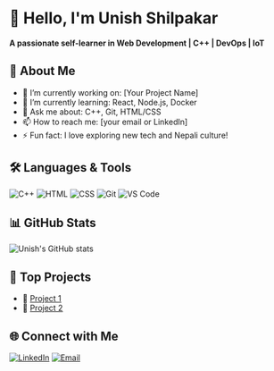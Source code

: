 # 👋 Hello, I'm Unish Shilpakar
**A passionate self-learner in Web Development | C++ | DevOps | IoT**

## 🚀 About Me
- 🔭 I’m currently working on: [Your Project Name]
- 🌱 I’m currently learning: React, Node.js, Docker
- 💬 Ask me about: C++, Git, HTML/CSS
- 📫 How to reach me: [your email or LinkedIn]
- ⚡ Fun fact: I love exploring new tech and Nepali culture!

## 🛠️ Languages & Tools
![C++](https://img.shields.io/badge/C++-blue?style=flat-square&logo=cplusplus)
![HTML](https://img.shields.io/badge/HTML5-orange?style=flat-square&logo=html5)
![CSS](https://img.shields.io/badge/CSS3-blue?style=flat-square&logo=css3)
![Git](https://img.shields.io/badge/Git-red?style=flat-square&logo=git)
![VS Code](https://img.shields.io/badge/VSCode-blue?style=flat-square&logo=visualstudiocode)

## 📊 GitHub Stats
![Unish's GitHub stats](https://github-readme-stats.vercel.app/api?username=unish001&show_icons=true&theme=radical)

## 🧩 Top Projects
- 🔗 [Project 1](https://github.com/unish001/project1)
- 🔗 [Project 2](https://github.com/unish001/project2)

## 🌐 Connect with Me
[![LinkedIn](https://img.shields.io/badge/LinkedIn-blue?style=flat-square&logo=linkedin)](https://linkedin.com/in/your-link)
[![Email](https://img.shields.io/badge/Gmail-red?style=flat-square&logo=gmail)](mailto:your-email@gmail.com)
